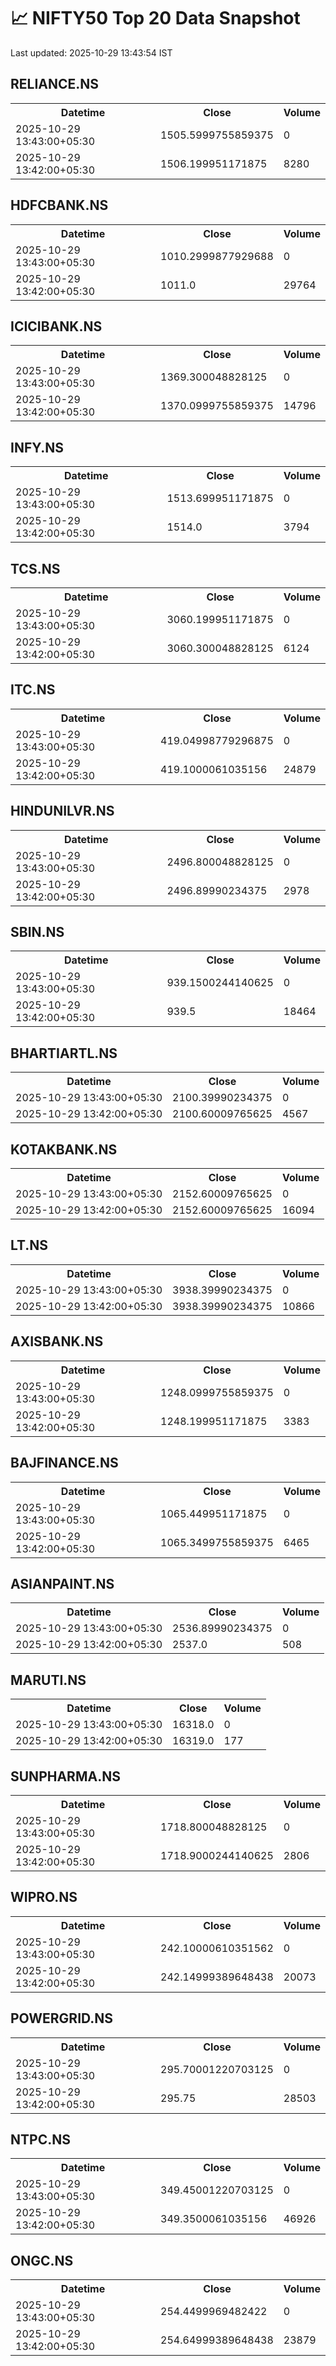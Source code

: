 # 📈 NIFTY50 Top 20 Data Snapshot

Last updated: 2025-10-29 13:43:54 IST

## RELIANCE.NS

<table>
  <tr><th>Datetime</th><th>Close</th><th>Volume</th></tr>
  <tr><td>2025-10-29 13:43:00+05:30</td><td>1505.5999755859375</td><td>0</td></tr>
  <tr><td>2025-10-29 13:42:00+05:30</td><td>1506.199951171875</td><td>8280</td></tr>
</table>

## HDFCBANK.NS

<table>
  <tr><th>Datetime</th><th>Close</th><th>Volume</th></tr>
  <tr><td>2025-10-29 13:43:00+05:30</td><td>1010.2999877929688</td><td>0</td></tr>
  <tr><td>2025-10-29 13:42:00+05:30</td><td>1011.0</td><td>29764</td></tr>
</table>

## ICICIBANK.NS

<table>
  <tr><th>Datetime</th><th>Close</th><th>Volume</th></tr>
  <tr><td>2025-10-29 13:43:00+05:30</td><td>1369.300048828125</td><td>0</td></tr>
  <tr><td>2025-10-29 13:42:00+05:30</td><td>1370.0999755859375</td><td>14796</td></tr>
</table>

## INFY.NS

<table>
  <tr><th>Datetime</th><th>Close</th><th>Volume</th></tr>
  <tr><td>2025-10-29 13:43:00+05:30</td><td>1513.699951171875</td><td>0</td></tr>
  <tr><td>2025-10-29 13:42:00+05:30</td><td>1514.0</td><td>3794</td></tr>
</table>

## TCS.NS

<table>
  <tr><th>Datetime</th><th>Close</th><th>Volume</th></tr>
  <tr><td>2025-10-29 13:43:00+05:30</td><td>3060.199951171875</td><td>0</td></tr>
  <tr><td>2025-10-29 13:42:00+05:30</td><td>3060.300048828125</td><td>6124</td></tr>
</table>

## ITC.NS

<table>
  <tr><th>Datetime</th><th>Close</th><th>Volume</th></tr>
  <tr><td>2025-10-29 13:43:00+05:30</td><td>419.04998779296875</td><td>0</td></tr>
  <tr><td>2025-10-29 13:42:00+05:30</td><td>419.1000061035156</td><td>24879</td></tr>
</table>

## HINDUNILVR.NS

<table>
  <tr><th>Datetime</th><th>Close</th><th>Volume</th></tr>
  <tr><td>2025-10-29 13:43:00+05:30</td><td>2496.800048828125</td><td>0</td></tr>
  <tr><td>2025-10-29 13:42:00+05:30</td><td>2496.89990234375</td><td>2978</td></tr>
</table>

## SBIN.NS

<table>
  <tr><th>Datetime</th><th>Close</th><th>Volume</th></tr>
  <tr><td>2025-10-29 13:43:00+05:30</td><td>939.1500244140625</td><td>0</td></tr>
  <tr><td>2025-10-29 13:42:00+05:30</td><td>939.5</td><td>18464</td></tr>
</table>

## BHARTIARTL.NS

<table>
  <tr><th>Datetime</th><th>Close</th><th>Volume</th></tr>
  <tr><td>2025-10-29 13:43:00+05:30</td><td>2100.39990234375</td><td>0</td></tr>
  <tr><td>2025-10-29 13:42:00+05:30</td><td>2100.60009765625</td><td>4567</td></tr>
</table>

## KOTAKBANK.NS

<table>
  <tr><th>Datetime</th><th>Close</th><th>Volume</th></tr>
  <tr><td>2025-10-29 13:43:00+05:30</td><td>2152.60009765625</td><td>0</td></tr>
  <tr><td>2025-10-29 13:42:00+05:30</td><td>2152.60009765625</td><td>16094</td></tr>
</table>

## LT.NS

<table>
  <tr><th>Datetime</th><th>Close</th><th>Volume</th></tr>
  <tr><td>2025-10-29 13:43:00+05:30</td><td>3938.39990234375</td><td>0</td></tr>
  <tr><td>2025-10-29 13:42:00+05:30</td><td>3938.39990234375</td><td>10866</td></tr>
</table>

## AXISBANK.NS

<table>
  <tr><th>Datetime</th><th>Close</th><th>Volume</th></tr>
  <tr><td>2025-10-29 13:43:00+05:30</td><td>1248.0999755859375</td><td>0</td></tr>
  <tr><td>2025-10-29 13:42:00+05:30</td><td>1248.199951171875</td><td>3383</td></tr>
</table>

## BAJFINANCE.NS

<table>
  <tr><th>Datetime</th><th>Close</th><th>Volume</th></tr>
  <tr><td>2025-10-29 13:43:00+05:30</td><td>1065.449951171875</td><td>0</td></tr>
  <tr><td>2025-10-29 13:42:00+05:30</td><td>1065.3499755859375</td><td>6465</td></tr>
</table>

## ASIANPAINT.NS

<table>
  <tr><th>Datetime</th><th>Close</th><th>Volume</th></tr>
  <tr><td>2025-10-29 13:43:00+05:30</td><td>2536.89990234375</td><td>0</td></tr>
  <tr><td>2025-10-29 13:42:00+05:30</td><td>2537.0</td><td>508</td></tr>
</table>

## MARUTI.NS

<table>
  <tr><th>Datetime</th><th>Close</th><th>Volume</th></tr>
  <tr><td>2025-10-29 13:43:00+05:30</td><td>16318.0</td><td>0</td></tr>
  <tr><td>2025-10-29 13:42:00+05:30</td><td>16319.0</td><td>177</td></tr>
</table>

## SUNPHARMA.NS

<table>
  <tr><th>Datetime</th><th>Close</th><th>Volume</th></tr>
  <tr><td>2025-10-29 13:43:00+05:30</td><td>1718.800048828125</td><td>0</td></tr>
  <tr><td>2025-10-29 13:42:00+05:30</td><td>1718.9000244140625</td><td>2806</td></tr>
</table>

## WIPRO.NS

<table>
  <tr><th>Datetime</th><th>Close</th><th>Volume</th></tr>
  <tr><td>2025-10-29 13:43:00+05:30</td><td>242.10000610351562</td><td>0</td></tr>
  <tr><td>2025-10-29 13:42:00+05:30</td><td>242.14999389648438</td><td>20073</td></tr>
</table>

## POWERGRID.NS

<table>
  <tr><th>Datetime</th><th>Close</th><th>Volume</th></tr>
  <tr><td>2025-10-29 13:43:00+05:30</td><td>295.70001220703125</td><td>0</td></tr>
  <tr><td>2025-10-29 13:42:00+05:30</td><td>295.75</td><td>28503</td></tr>
</table>

## NTPC.NS

<table>
  <tr><th>Datetime</th><th>Close</th><th>Volume</th></tr>
  <tr><td>2025-10-29 13:43:00+05:30</td><td>349.45001220703125</td><td>0</td></tr>
  <tr><td>2025-10-29 13:42:00+05:30</td><td>349.3500061035156</td><td>46926</td></tr>
</table>

## ONGC.NS

<table>
  <tr><th>Datetime</th><th>Close</th><th>Volume</th></tr>
  <tr><td>2025-10-29 13:43:00+05:30</td><td>254.4499969482422</td><td>0</td></tr>
  <tr><td>2025-10-29 13:42:00+05:30</td><td>254.64999389648438</td><td>23879</td></tr>
</table>

